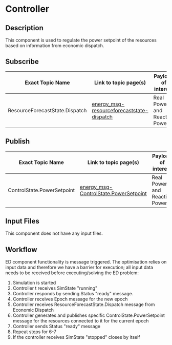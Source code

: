 # Controller

## Description

This component is used to regulate the power setpoint of the resources based on information from economic dispatch.

## Subscribe
| Exact Topic Name | Link to topic page(s) | Payload of interest|
| --- | --- | --- |
|ResourceForecastState.Dispatch| [energy_msg-resourceforecaststate-dispatch](energy_msg-resourceforecaststate-dispatch)| Real Power and Reactive Power |

## Publish
| Exact Topic Name | Link to topic page(s) | Payload of interest|
| --- | --- | --- |
|ControlState.PowerSetpoint| [energy_msg-ControlState.PowerSetpoint](energy_msg-ControlState.PowerSetpoint)| Real Power and Reactive Power |

## Input Files
This component does not have any input files.

## Workflow

ED component functionality is message triggered. The optimisation relies on input data and therefore we have a barrier for execution; all input data needs to be received before executing/solving the ED problem:

1. Simulation is started
2. Controller t receives SimState "running" 
3. Controller responds by sending Status "ready" message.
4. Controller  receives Epoch message for the new epoch
5. Controller  receives ResourceForecastState.Dispatch message from Economic Dispatch
6. Controller generates and publishes specific ControlState.PowerSetpoint message for the resources connected to it for the  current epoch
7. Controller sends Status "ready" message
8. Repeat steps for 6-7
9. If the controller receives SimState "stopped" closes by itself
